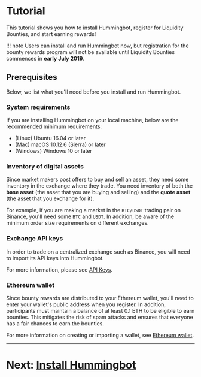# Tutorial

This tutorial shows you how to install Hummingbot, register for Liquidity Bounties, and start earning rewards!

!!! note
    Users can install and run Hummingbot now, but registration for the bounty rewards program will not be available until Liquidity Bounties commences in **early July 2019**.

## Prerequisites
Below, we list what you'll need before you install and run Hummingbot.

### System requirements

If you are installing Hummingbot on your local machine, below are the recommended minimum requirements:

- (Linux) Ubuntu 16.04 or later
- (Mac) macOS 10.12.6 (Sierra) or later
- (Windows) Windows 10 or later

### Inventory of digital assets

Since market makers post offers to buy and sell an asset, they need some inventory in the exchange where they trade. You need inventory of both the **base asset** (the asset that you are buying and selling) and the **quote asset** (the asset that you exchange for it).

For example, if you are making a market in the `BTC/USDT` trading pair on Binance, you'll need some `BTC` and `USDT`. In addition, be aware of the minimum order size requirements on different exchanges.

### Exchange API keys
In order to trade on a centralized exchange such as Binance, you will need to import its API keys into Hummingbot.

For more information, please see [API Keys](/installation/api-keys).

### Ethereum wallet

Since bounty rewards are distributed to your Ethereum wallet, you'll need to enter your wallet's public address when you register. In addition, participants must maintain a balance of at least 0.1 ETH to be eligible to earn bounties. This mitigates the risk of spam attacks and ensures that everyone has a fair chances to earn the bounties.

For more information on creating or importing a wallet, see [Ethereum wallet](/installation/wallet).

---
# Next: [Install Hummingbot](/bounties/tutorial/install)
